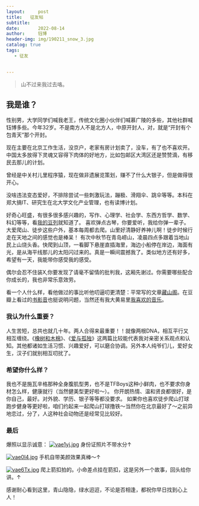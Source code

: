```yaml
---
layout:     post
title:   征友帖
subtitle: 
date:       2022-08-14
author:     钰博
header-img: img/190211_snow_3.jpg
catalog: true
tags:
   - 征友
   

---
```


> 山不过来我过去咯。

## 我是谁？
性别男，大学同学们喊我老王，传统文化圈小伙伴们喊慕广陵的多些，其他社群喊钰博多些。今年32岁。不是南方人不是北方人，中原开封人，对，就是“开封有个包青天”那个开封。

现在主要在北京工作生活，没京户，老家有房计划卖了，没车，有了也不喜欢开。中国太多放得下灵魂又容得下肉体的好地方，比如包邮区大湾区还是赞赞滴，有移民去那儿的计划。

曾经是中关村儿里程序猿，现在做非遗展览策划，赚不了什么大银子，但是做得很开心。

没啥违法变态爱好，不排除尝试一些刺激玩法，蹦极、滑翔伞、跳伞等等。本科在郑大搞IT、研究生在北大学文化产业管理，也有读博计划。

好奇心旺盛，有很多很多感兴趣的，写作、心理学、社会学、东西方哲学、数学、科幻等等，看[我的豆列](https://www.douban.com/people/Free_Runner/doulists/all)就知道了。
喜欢弹点古琴，你要爱听，我给你弹一辈子。大爱爬山、徒步这些户外，基本每周都去爬。山里好清静好养神儿啊！徒步时候行走在天地之间的感觉也是棒呆！
有次中秋节在青岛崂山，凌晨四点多跟着当地山民上山烧头香。快爬到山顶，一看脚下悬崖直插海里，海边小船停在岸边，海面有光，是从海平线那儿的太阳闪过来的。真是一瞬间震撼我了。类似地方还有好多，希望有一天，我能带你感受我的感受。

偶尔会忍不住装X,你要发现了请毫不留情的批判我，这厢先谢过。你需要哪些配合你成长的，我也非常乐意效劳。

看一个人什么样，看他做过的事比听他叨逼叨更清楚：平常写的文章[藏山阁](http://muguangling.com/)。在豆瓣上看过的[书影音](https://m.douban.com/people/42304869/subject_profile)也挺说明问题，当然还有我大黄易里[我喜欢的音乐](https://music.163.com/#/playlist?id=22571970&userid=31444726)。

### 我认为什么重要？
人生苦短，总共也就几十年。两人合得来最重要！！就像两根DNA，相互平行又相互缠绕。《[橡树和木棉](http://muguangling.com/2018/01/21/oak-and-kapok/)》、《[爱与孤独](https://www.douban.com/note/145740473/?_i=0489314zoKpE3t)》这两篇比较能代表我对亲密关系观点和认知。其他都诸如生活习惯、兴趣爱好，可以磨合协调。另外本人纯爷们儿，爱好女生，汉子们就别相互叨扰了。

### 希望你什么样？
我也不是施瓦辛格那种全身腹肌型男，也不是TFBoys这种小鲜肉，也不要求你身材怎么样，健康就行（当然健美型更好啦～）。
你开朗热情、温和贤良都很好，是你自己，最好。对外貌、学历、银子等等都没要求。
如果你也喜欢徒步爬山打球跑步健身等更好啦，咱们约起来一起爬山打球撸铁～当然你在北京最好了～之前异地恋过，分了，人这种社会动物还是经常见比较好。

### 最后
爆照以显示诚意：
[![vae1yj.jpg](https://s1.ax1x.com/2022/08/14/vae1yj.jpg)](https://imgtu.com/i/vae1yj)
身份证照片不带水分↑

[![vae0l4.jpg](https://s1.ax1x.com/2022/08/14/vae0l4.jpg)](https://imgtu.com/i/vae0l4)
手机自带美颜效果真棒～↑

[![vae6Tx.jpg](https://s1.ax1x.com/2022/08/14/vae6Tx.jpg)](https://imgtu.com/i/vae6Tx)
爬上箭扣拍的。小命差点挂在箭扣，这是另外一个故事，回头给你讲。↑

感谢耐心看到这里，青山隐隐，绿水迢迢，不论是否相逢，都祝你早日找到心上人！ 


